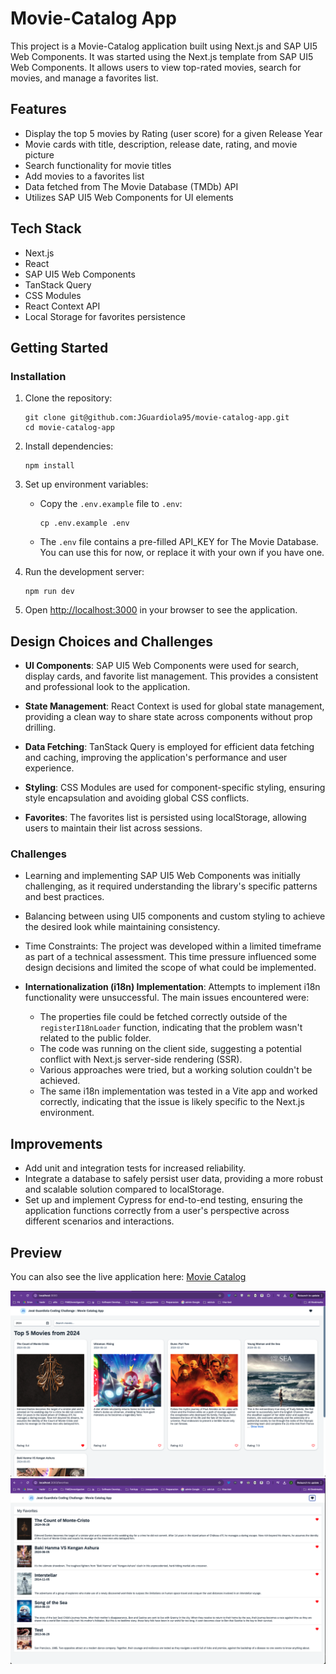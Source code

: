 # Movie-Catalog App

This project is a Movie-Catalog application built using Next.js and SAP UI5 Web Components. It was started using the Next.js template from SAP UI5 Web Components. It allows users to view top-rated movies, search for movies, and manage a favorites list.

## Features

- Display the top 5 movies by Rating (user score) for a given Release Year
- Movie cards with title, description, release date, rating, and movie picture
- Search functionality for movie titles
- Add movies to a favorites list
- Data fetched from The Movie Database (TMDb) API
- Utilizes SAP UI5 Web Components for UI elements

## Tech Stack

- Next.js
- React
- SAP UI5 Web Components
- TanStack Query
- CSS Modules
- React Context API
- Local Storage for favorites persistence

## Getting Started

### Installation

1. Clone the repository:

   ```
   git clone git@github.com:JGuardiola95/movie-catalog-app.git
   cd movie-catalog-app
   ```

2. Install dependencies:

   ```
   npm install
   ```

3. Set up environment variables:

   - Copy the `.env.example` file to `.env`:
     ```
     cp .env.example .env
     ```
   - The `.env` file contains a pre-filled API_KEY for The Movie Database. You can use this for now, or replace it with your own if you have one.

4. Run the development server:

   ```
   npm run dev
   ```

5. Open [http://localhost:3000](http://localhost:3000) in your browser to see the application.

## Design Choices and Challenges

- **UI Components**: SAP UI5 Web Components were used for search, display cards, and favorite list management. This provides a consistent and professional look to the application.

- **State Management**: React Context is used for global state management, providing a clean way to share state across components without prop drilling.

- **Data Fetching**: TanStack Query is employed for efficient data fetching and caching, improving the application's performance and user experience.

- **Styling**: CSS Modules are used for component-specific styling, ensuring style encapsulation and avoiding global CSS conflicts.

- **Favorites**: The favorites list is persisted using localStorage, allowing users to maintain their list across sessions.

### Challenges

- Learning and implementing SAP UI5 Web Components was initially challenging, as it required understanding the library's specific patterns and best practices.

- Balancing between using UI5 components and custom styling to achieve the desired look while maintaining consistency.

- Time Constraints: The project was developed within a limited timeframe as part of a technical assessment. This time pressure influenced some design decisions and limited the scope of what could be implemented.

- **Internationalization (i18n) Implementation**: Attempts to implement i18n functionality were unsuccessful. The main issues encountered were:
  - The properties file could be fetched correctly outside of the `registerI18nLoader` function, indicating that the problem wasn't related to the public folder.
  - The code was running on the client side, suggesting a potential conflict with Next.js server-side rendering (SSR).
  - Various approaches were tried, but a working solution couldn't be achieved.
  - The same i18n implementation was tested in a Vite app and worked correctly, indicating that the issue is likely specific to the Next.js environment.

## Improvements

- Add unit and integration tests for increased reliability.
- Integrate a database to safely persist user data, providing a more robust and scalable solution compared to localStorage.
- Set up and implement Cypress for end-to-end testing, ensuring the application functions correctly from a user's perspective across different scenarios and interactions.

## Preview

You can also see the live application here: [Movie Catalog](https://movie-catalog-qqgbif84q-jguardiola95s-projects.vercel.app/)

![home](/public/home.png)
![favorites](/public/favorites.png)
